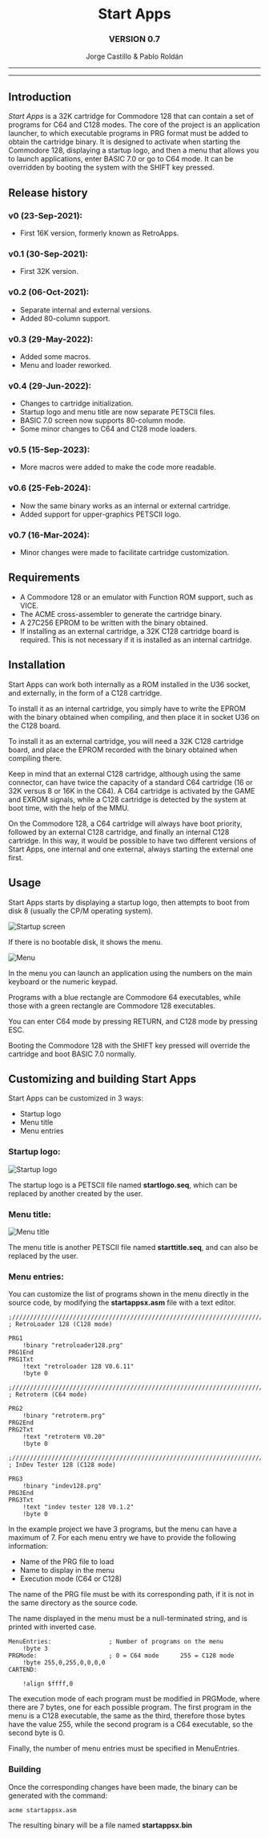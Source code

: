 <div align = center>

# Start Apps
### VERSION 0.7

Jorge Castillo & Pablo Roldán



---
</div>

---
<div>

## Introduction

*Start Apps* is a 32K cartridge for Commodore 128 that can contain a set of programs for C64 and C128 modes. The core of the project is an application launcher, to which executable programs in PRG format must be added to obtain the cartridge binary. It is designed to activate when starting the Commodore 128, displaying a startup logo, and then a menu that allows you to launch applications, enter BASIC 7.0 or go to C64 mode. It can be overridden by booting the system with the SHIFT key pressed.

## Release history

### v0 (23-Sep-2021):
- First 16K version, formerly known as RetroApps.

### v0.1 (30-Sep-2021):
- First 32K version.

### v0.2 (06-Oct-2021):
- Separate internal and external versions.
- Added 80-column support.

### v0.3 (29-May-2022):
- Added some macros.
- Menu and loader reworked.

### v0.4 (29-Jun-2022):
- Changes to cartridge initialization.
- Startup logo and menu title are now separate PETSCII files.
- BASIC 7.0 screen now supports 80-column mode.
- Some minor changes to C64 and C128 mode loaders.

### v0.5 (15-Sep-2023):
- More macros were added to make the code more readable.

### v0.6 (25-Feb-2024):
- Now the same binary works as an internal or external cartridge.
- Added support for upper-graphics PETSCII logo.

### v0.7 (16-Mar-2024):
- Minor changes were made to facilitate cartridge customization.

## Requirements
- A Commodore 128 or an emulator with Function ROM support, such as VICE.
- The ACME cross-assembler to generate the cartridge binary.
- A 27C256 EPROM to be written with the binary obtained.
- If installing as an external cartridge, a 32K C128 cartridge board is required. This is not necessary if it is installed as an internal cartridge.

## Installation

Start Apps can work both internally as a ROM installed in the U36 socket, and externally, in the form of a C128 cartridge.

To install it as an internal cartridge, you simply have to write the EPROM with the binary obtained when compiling, and then place it in socket U36 on the C128 board.

To install it as an external cartridge, you will need a 32K C128 cartridge board, and place the EPROM recorded with the binary obtained when compiling there.

Keep in mind that an external C128 cartridge, although using the same connector, can have twice the capacity of a standard C64 cartridge (16 or 32K versus 8 or 16K in the C64). A C64 cartridge is activated by the GAME and EXROM signals, while a C128 cartridge is detected by the system at boot time, with the help of the MMU.

On the Commodore 128, a C64 cartridge will always have boot priority, followed by an external C128 cartridge, and finally an internal C128 cartridge. In this way, it would be possible to have two different versions of Start Apps, one internal and one external, always starting the external one first.

## Usage
Start Apps starts by displaying a startup logo, then attempts to boot from disk 8 (usually the CP/M operating system).

![Startup screen](startup.png)

If there is no bootable disk, it shows the menu.

![Menu](menu.png)

In the menu you can launch an application using the numbers on the main keyboard or the numeric keypad.

Programs with a blue rectangle are Commodore 64 executables, while those with a green rectangle are Commodore 128 executables.

You can enter C64 mode by pressing RETURN, and C128 mode by pressing ESC.

Booting the Commodore 128 with the SHIFT key pressed will override the cartridge and boot BASIC 7.0 normally.

## Customizing and building Start Apps

Start Apps can be customized in 3 ways:

- Startup logo
- Menu title
- Menu entries

### Startup logo:
![Startup logo](startlogo.png)

The startup logo is a PETSCII file named **startlogo.seq**, which can be replaced by another created by the user.

### Menu title:

![Menu title](starttitle.png)

The menu title is another PETSCII file named **starttitle.seq**, and can also be replaced by the user.

### Menu entries:

You can customize the list of programs shown in the menu directly in the source code, by modifying the **startappsx.asm** file with a text editor.

```
;///////////////////////////////////////////////////////////////////////////////////
; RetroLoader 128 (C128 mode)

PRG1
	!binary "retroloader128.prg"
PRG1End
PRG1Txt
	!text "retroloader 128 V0.6.11"
	!byte 0

;///////////////////////////////////////////////////////////////////////////////////
; Retroterm (C64 mode)

PRG2
	!binary "retroterm.prg"
PRG2End
PRG2Txt
	!text "retroterm V0.20"
	!byte 0

;///////////////////////////////////////////////////////////////////////////////////
; InDev Tester 128 (C128 mode)

PRG3
	!binary "indev128.prg"
PRG3End
PRG3Txt
	!text "indev tester 128 V0.1.2"
	!byte 0
```

In the example project we have 3 programs, but the menu can have a maximum of 7.
For each menu entry we have to provide the following information:

- Name of the PRG file to load
- Name to display in the menu
- Execution mode (C64 or C128)

The name of the PRG file must be with its corresponding path, if it is not in the same directory as the source code.

The name displayed in the menu must be a null-terminated string, and is printed with inverted case.

```
MenuEntries:				; Number of programs on the menu
	!byte 3
PRGMode:					; 0 = C64 mode		255 = C128 mode
	!byte 255,0,255,0,0,0,0
CARTEND:

	!align $ffff,0
```
The execution mode of each program must be modified in PRGMode, where there are 7 bytes, one for each possible program. The first program in the menu is a C128 executable, the same as the third, therefore those bytes have the value 255, while the second program is a C64 executable, so the second byte is 0.

Finally, the number of menu entries must be specified in MenuEntries.

### Building
Once the corresponding changes have been made, the binary can be generated with the command:

`
acme startappsx.asm
`

The resulting binary will be a file named **startappsx.bin**
